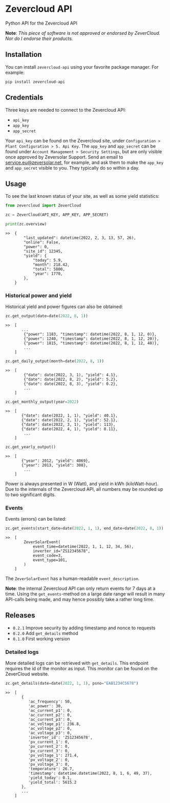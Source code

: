 # Zevercloud API

Python API for the Zevercloud API

**Note**: _This piece of software is not approved or endorsed by ZeverCloud. Nor do I endorse their products._

## Installation

You can install `zevercloud-api` using your favorite package manager. For example:

```shell
pip install zevercloud-api
```

## Credentials

Three keys are needed to connect to the Zevercloud API:
- `api_key`
- `app_key`
- `app_secret`

Your `api_key` can be found on the Zevercloud site, under `Configuration > Plant Configuration > 5. Api Key`.
The `app_key` and `app_secret` can be found under `Account Management > Security Settings`, but are only 
visible once approved by Zeversolar Support. Send an email to service.eu@zeversolar.net, for example, and
ask them to make the `app_key` and `app_secret` visible to you. They typically do so within a day.

## Usage

To see the last known status of your site, as well as some yield statistics:
```python
from zevercloud import ZeverCloud

zc = ZeverCloud(API_KEY, APP_KEY, APP_SECRET)

print(zc.overview)
```
```shell
>>  {
        "last_updated": datetime(2022, 2, 3, 13, 57, 26),
        "online": False,
        "power": 0,
        "site_id": 12345,
        "yield": {
            "today": 5.9,
            "month": 218.42,
            "total": 5800,
            "year": 1770,
        },
    }
```

### Historical power and yield

Historical yield and power figures can also be obtained:
```python
zc.get_output(date=date(2022, 8, 1))
```
```shell
>>  [
       ...
        {"power": 1183, "timestamp": datetime(2022, 8, 1, 12, 0)},
        {"power": 1240, "timestamp": datetime(2022, 8, 1, 12, 20)},
        {"power": 1815, "timestamp": datetime(2022, 8, 1, 12, 40)},
        ...
    ]
```

```python
zc.get_daily_output(month=date(2022, 8, 1))
```
```shell
>>  [
        {"date": date(2022, 3, 1), "yield": 4.1},
        {"date": date(2022, 8, 2), "yield": 5.2},
        {"date": date(2022, 8, 3), "yield": 0.2},
        ...
    ]
```

```python
zc.get_monthly_output(year=2022)
```
```shell
>>  [
       {"date": date(2022, 1, 1), "yield": 40.1},
       {"date": date(2022, 2, 1), "yield": 52.1},
       {"date": date(2022, 3, 1), "yield": 113},
       {"date": date(2022, 4, 1), "yield": 8.11},
        ...
    ]
```

```python
zc.get_yearly_output()
```
```shell
>>  [
       {"year": 2012, "yield": 4069},
       {"year": 2013, "yield": 308},
        ...
    ]
```


Power is always presented in W (Watt), and yield in kWh (kiloWatt-hour). Due to the
internals of the Zevercloud API, all numbers may be rounded up to two significant digits.

### Events

Events (errors) can be listed:
```python
zc.get_events(start_date=date(2022, 1, 1), end_date=date(2022, 8, 1))
```
```shell
>>  [
        ZeverSolarEvent(
            event_time=datetime(2022, 1, 1, 12, 34, 56), 
            inverter_id="ZS12345678", 
            event_code=3, 
            event_type=101,
        )
    ]
```

The `ZeverSolarEvent` has a human-readable `event_description`.

**Note**: the internal Zevercloud API can only return events for 7 days at a time. Using
the `get_events`-method on a large date range will result in many API-calls being made,
and may hence possibly take a rather long time.

## Releases

- `0.2.1` Improve security by adding timestamp and nonce to requests
- `0.2.0` Add `get_details` method
- `0.1.0` First working version

### Detailed logs

More detailed logs can be retrieved with `get_details`. This endpoint requires the id of the monitor
as input. This monitor can be found on the ZeverCloud website.

```python
zc.get_details(date=date(2022, 1, 1), psno="EAB1234C5678")
```
```shell
>>  [
       {
          'ac_frequency': 50,
          'ac_power': 30,
          'ac_current_p1': 0,
          'ac_current_p2': 0,
          'ac_current_p3': 0,
          'ac_voltage_p1': 236.8,
          'ac_voltage_p2': 0,
          'ac_voltage_p3': 0,
          'inverter_id': 'ZS12345678',
          'pv_current_1': 0,
          'pv_current_2': 0,
          'pv_current_3': 0,
          'pv_voltage_1': 271.4,
          'pv_voltage_2': 0,
          'pv_voltage_3': 0,
          'temperature': 26.7,
          'timestamp': datetime.datetime(2022, 8, 1, 6, 49, 37),
          'yield_today': 0.1,
          'yield_total': 5615.2
       },
       ...
    ]  
```
